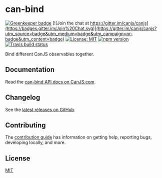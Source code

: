 # can-bind

[![Greenkeeper badge](https://badges.greenkeeper.io/canjs/can-bind.svg)](https://greenkeeper.io/)
[![Join the chat at https://gitter.im/canjs/canjs](https://badges.gitter.im/Join%20Chat.svg)](https://gitter.im/canjs/canjs?utm_source=badge&utm_medium=badge&utm_campaign=pr-badge&utm_content=badge)
[![License: MIT](https://img.shields.io/badge/license-MIT-blue.svg)](https://github.com/canjs/can-bind/blob/master/LICENSE)
[![npm version](https://badge.fury.io/js/can-bind.svg)](https://www.npmjs.com/package/can-bind)
[![Travis build status](https://travis-ci.org/canjs/can-bind.svg?branch=master)](https://travis-ci.org/canjs/can-bind)

Bind different CanJS observables together.

## Documentation

Read the [can-bind API docs on CanJS.com](https://canjs.com/doc/can-bind.html).

## Changelog

See the [latest releases on GitHub](https://github.com/canjs/can-bind/releases).

## Contributing

The [contribution guide](https://github.com/canjs/can-bind/blob/master/CONTRIBUTING.md) has information on getting help, reporting bugs, developing locally, and more.

## License

[MIT](https://github.com/canjs/can-bind/blob/master/LICENSE)
